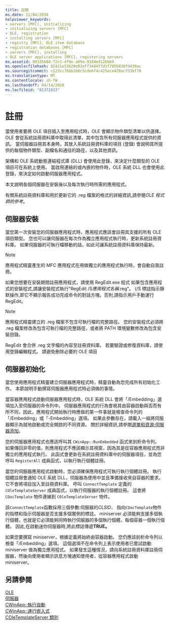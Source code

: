 ```yaml
---
title: 註冊
ms.date: 11/04/2016
helpviewer_keywords:
- servers [MFC], initializing
- initializing servers [MFC]
- OLE, registration
- installing servers [MFC]
- registry [MFC], OLE item database
- registration databases [MFC]
- servers [MFC], installing
- OLE server applications [MFC], registering servers
ms.assetid: 991d5684-72c1-4f9e-a09a-9184ed12bbb9
ms.openlocfilehash: 82411e53620e92eff3484f7d3f7955030fd439ac
ms.sourcegitcommit: c123cc76bb2b6c5cde6f4c425ece420ac733bf70
ms.translationtype: MT
ms.contentlocale: zh-TW
ms.lasthandoff: 04/14/2020
ms.locfileid: "81372833"
---
```

# <a name="registration"></a>註冊

當使用者要將 OLE 項目插入至應用程式時，OLE 會顯示物件類型清單以供選擇。 OLE 會從系統註冊資料庫中取得此清單，其中包含所有伺服器應用程式提供的資訊。 當伺服器註冊其本身時，其放入系統註冊資料庫的項目 (登錄) 會說明其所提供的每個物件類型、副檔名和通往的路徑，以及其他資訊。

架構和 OLE 系統動態連結程式庫 (DLL) 會使用此登錄，來決定什麼類型的 OLE 項目可在系統上使用。 當啟用連結的或內嵌的物件時，OLE 系統 DLL 也會使用此登錄，來決定如何啟動伺服器應用程式。

本文說明各個伺服器在安裝後以及每次執行時所需的應用程式。

有關系統註冊資料庫和用於更新它的 .reg 檔案的格式的詳細資訊,請參閱*OLE 程式師的參考*。

## <a name="server-installation"></a><a name="_core_server_installation"></a>伺服器安裝

當您第一次安裝您的伺服器應用程式時，應用程式應該會註冊其支援的所有 OLE 項目類型。 您也可以讓伺服器在每次作為獨立應用程式執行時，更新系統註冊資料庫。 如果伺服器的可執行檔移動的話，如此可讓系統註冊資料庫保持最新。

> [!NOTE]
> 應用程式精靈產生的 MFC 應用程式在用做獨立的應用程式執行時，會自動自我註冊。

如果您想要在安裝期間註冊應用程式，請使用 RegEdit.exe 程式  如果包含應用程式的安裝程式,請讓安裝程式執行"RegEdit /S*應用程式名稱*.reg"。 (/S 標誌指示靜默操作,即它不顯示報告成功完成命令的對話方塊。否則,請指示用戶手動運行 RegEdit。

> [!NOTE]
> 應用程式精靈建立的 .reg 檔案不包含可執行檔的完整路徑。 您的安裝程式必須將 .reg 檔案修改為包含可執行檔的完整路徑，或者將 PATH 環境變數修改為包含安裝目錄。

RegEdit 會合併 .reg 文字檔的內容至註冊資料庫。 若要驗證或修復資料庫，請使用登錄編輯程式。 請避免刪除必要的 OLE 項目 

## <a name="server-initialization"></a><a name="_core_server_initialization"></a>伺服器初始化

當您使用應用程式精靈建立伺服器應用程式時，精靈自動為您完成所有初始化工作。 本節說明手動撰寫伺服器應用程式時必須做的事情。

當容器應用程式啟動伺服器應用程式時，OLE 系統 DLL 會將「/Embedding」選項加入至伺服器的命令列中。 伺服器應用程式的行為會視其由容器啟動與否而有所不同，因此，應用程式開始執行時應做的第一件事就是檢查命令列的「/Embedding」或「-Embedding」選項。 如果此參數存在，請載入一組將伺服器顯示為就地啟動或完全開啟的不同資源。 關於詳細資訊,請參閱[選單和資源:伺服器添加](../mfc/menus-and-resources-server-additions.md)。

您的伺服器應用程式也應該呼叫其 `CWinApp::RunEmbedded` 函式來剖析命令列。 如果傳回非零的值，則應用程式不應該顯示其視窗，因為其是從容器應用程式而非獨立的應用程式執行。 此函式會更新在系統註冊資料庫中的伺服器項目，並為您呼叫 `RegisterAll` 成員函式，以執行執行個體註冊。

當您的伺服器應用程式啟動時，您必須確保應用程式可執行執行個體註冊。 執行個體註冊會通知 OLE 系統 DLL，伺服器為使用中並且準備接收來自容器的要求。 它不會將項目加入至註冊資料庫。 呼叫 `ConnectTemplate` 定義的 `COleTemplateServer` 成員函式，以執行伺服器的執行個體註冊。 這會將 `CDocTemplate` 物件連線到 `COleTemplateServer` 物件。

該`ConnectTemplate`函數採用三個參數:伺服器的*CLSID、* 指向`CDocTemplate`物件的指標和指示伺服器是否支援多個實例的標誌。 miniserver 必須能夠支援多個執行個體，也就是它必須能夠同時執行伺服器的多個執行個體，每個容器一個執行個體。 因此,在啟動迷你伺服器時,將此標誌傳遞**TRUE。**

如果您要撰寫 miniserver，根據定義將始終由容器啟動。 您仍應該剖析命令列以檢查「/Embedding」選項。 這個選項不在命令列上表示使用者已嘗試啟動 miniserver 做為獨立應用程式。 如果發生這種情況，請向系統註冊資料庫註冊伺服器，然後向使用者顯示訊息方塊通知使用者，從容器應用程式啟動 miniserver。

## <a name="see-also"></a>另請參閱

[OLE](../mfc/ole-in-mfc.md)<br/>
[伺服器](../mfc/servers.md)<br/>
[CWinApp::執行自動](../mfc/reference/cwinapp-class.md#runautomated)<br/>
[CWinApp::運行嵌入式](../mfc/reference/cwinapp-class.md#runembedded)<br/>
[COleTemplateServer 類別](../mfc/reference/coletemplateserver-class.md)
